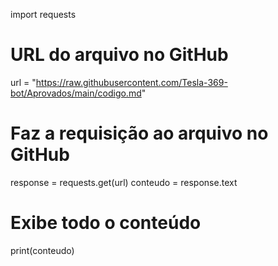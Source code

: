import requests

# URL do arquivo no GitHub
url = "https://raw.githubusercontent.com/Tesla-369-bot/Aprovados/main/codigo.md"

# Faz a requisição ao arquivo no GitHub
response = requests.get(url)
conteudo = response.text

# Exibe todo o conteúdo
print(conteudo)
